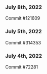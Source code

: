 ### July 8th, 2022

Commit #121609

### July 5th, 2022

Commit #314353


### July 4th, 2022

Commit #72281
